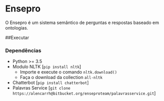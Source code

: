 # Ensepro

O Ensepro é um sistema semântico de perguntas e respostas baseado em ontologias.


##Executar

### Dependências

* Python >= 3.5
* Modulo NLTK [`pip install nltk`]
    * Importe e execute o comando `nltk.download()`
    * Faça o download da collection `all-nltk`
* Chatterbot [`pip install chatterbot`]
* Palavras Service [`git clone https://alencarrh@bitbucket.org/enseproteam/palavrasservice.git`]


